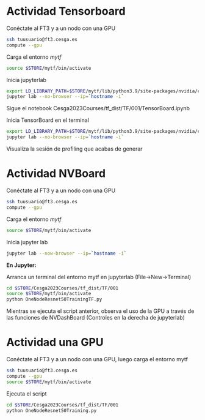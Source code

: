 # Actividad Tensorboard 

Conéctate al FT3 y a un nodo con una GPU

```bash
ssh tuusuario@ft3.cesga.es
compute --gpu
```

Carga el entorno *mytf*

```bash
source $STORE/mytf/bin/activate
```

Inicia jupyterlab

```bash
export LD_LIBRARY_PATH=$STORE/mytf/lib/python3.9/site-packages/nvidia/cuda_cupti/lib/:$LD_LIBRARY_PATH
jupyter lab --no-browser --ip=`hostname -i`
```

Sigue el notebook Cesga2023Courses/tf_dist/TF/001/TensorBoard.ipynb

Inicia TensorBoard en el terminal

```bash
export LD_LIBRARY_PATH=$STORE/mytf/lib/python3.9/site-packages/nvidia/cuda_cupti/lib/:$LD_LIBRARY_PATH
jupyter lab --no-browser --ip=`hostname -i`
```

Visualiza la sesión de profiling que acabas de generar

# Actividad NVBoard

Conéctate al FT3 y a un nodo con una GPU

```bash
ssh tuusuario@ft3.cesga.es
compute --gpu
```

Carga el entorno *mytf*

```bash
source $STORE/mytf/bin/activate
```

Inicia jupyter lab

```bash
jupyter lab --now-browser --ip=`hostname -i`
```

**En Jupyter:**

Arranca un terminal del entorno mytf en jupyterlab (File->New->Terminal)

```bash
cd $STORE/Cesga2023Courses/tf_dist/TF/001
source $STORE/mytf/bin/activate
python OneNodeResnet50TrainingTF.py 
```

Mientras se ejecuta el script anterior, observa el uso de la GPU a través de las funciones de NVDashBoard (Controles en la derecha de jupyterlab)

# Actividad una GPU

Conéctate al FT3 y a un nodo con una GPU, luego carga el entorno mytf

```bash
ssh tuusuario@ft3.cesga.es
compute --gpu
source $STORE/mytf/bin/activate
```

Ejecuta el script

```bash
cd $STORE/Cesga2023Courses/tf_dist/TF/001
python OneNodeResnet50Training.py
```





